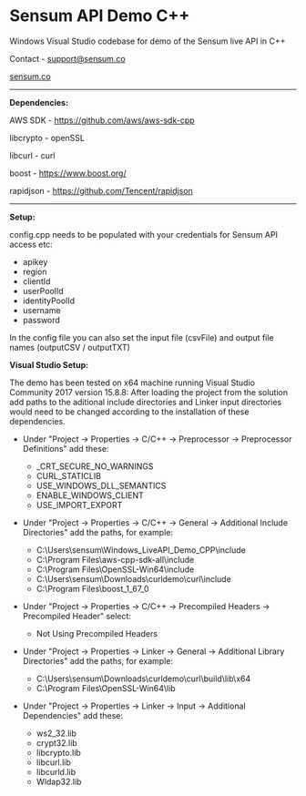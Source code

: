 # Sensum API Demo C++
Windows Visual Studio codebase for demo of the Sensum live API in C++

Contact - support@sensum.co

[sensum.co](https://www.sensum.co)
***
**Dependencies:**

AWS SDK - https://github.com/aws/aws-sdk-cpp

libcrypto - openSSL

libcurl - curl

boost - https://www.boost.org/

rapidjson - https://github.com/Tencent/rapidjson
***
**Setup:**

config.cpp needs to be populated with your credentials for Sensum API access etc:

* apikey
* region
* clientId
* userPoolId
* identityPoolId
* username
* password

In the config file you can also set the input file (csvFile) and output file names (outputCSV / outputTXT)

**Visual Studio Setup:**

The demo has been tested on x64 machine running Visual Studio Community 2017 version 15.8.8: After loading the project from the solution add paths to the aditional include directories and Linker input directories would need to be changed according to the installation of these dependencies.

* Under "Project -> Properties -> C/C++ -> Preprocessor -> Preprocessor Definitions" add these:
  - _CRT_SECURE_NO_WARNINGS
  - CURL_STATICLIB
  - USE_WINDOWS_DLL_SEMANTICS
  - ENABLE_WINDOWS_CLIENT
  - USE_IMPORT_EXPORT

* Under "Project -> Properties -> C/C++ -> General -> Additional Include Directories" add the paths, for example:
  - C:\Users\sensum\Windows_LiveAPI_Demo_CPP\include
  - C:\Program Files\aws-cpp-sdk-all\include
  - C:\Program Files\OpenSSL-Win64\include
  - C:\Users\sensum\Downloads\curldemo\curl\include
  - C:\Program Files\boost_1_67_0

* Under "Project -> Properties -> C/C++ -> Precompiled Headers -> Precompiled Header" select:
  - Not Using Precompiled Headers

* Under "Project -> Properties -> Linker -> General -> Additional Library Directories" add the paths, for example:
  - C:\Users\sensum\Downloads\curldemo\curl\build\lib\x64
  - C:\Program Files\OpenSSL-Win64\lib

* Under "Project -> Properties -> Linker -> Input -> Additional Dependencies" add these:
  - ws2_32.lib
  - crypt32.lib
  - libcrypto.lib
  - libcurl.lib
  - libcurld.lib
  - Wldap32.lib
